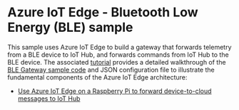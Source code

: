 # Azure IoT Edge - Bluetooth Low Energy (BLE) sample

This sample uses Azure IoT Edge to build a gateway that forwards telemetry from a BLE device to IoT Hub, and forwards commands from IoT Hub to the BLE device. The associated [tutorial](https://docs.microsoft.com/azure/iot-hub/iot-hub-iot-edge-physical-device) provides a detailed walkthrough of the [BLE Gateway sample code](src/main.c) and JSON configuration file to illustrate the fundamental components of the Azure IoT Edge architecture:

* [Use Azure IoT Edge on a Raspberry Pi to forward device-to-cloud messages to IoT Hub](https://docs.microsoft.com/azure/iot-hub/iot-hub-iot-edge-physical-device)
